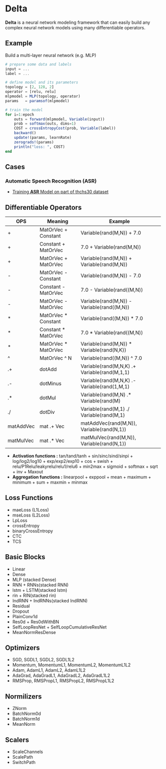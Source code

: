 # Delta

**Delta** is a neural network modeling framework that can easily build any complex neural network models using many differentiable operators.

## Example
Build a multi-layer neural network (e.g. MLP)

```julia
# prepare some data and labels
input = ...
label = ...

# define model and its parameters
topology = [2, 128, 2]
operator = [relu, relu]
mlpmodel = MLP(topology, operator)
params   = paramsof(mlpmodel)

# train the model
for i=1:epoch
    outs = forward(mlpmodel, Variable(input))
    prob = softmax(outs, dims=1)
    COST = crossEntropyCost(prob, Variable(label))
    backward()
    update!(params, learnRate)
    zerograds!(params)
    println("loss: ", COST)
end
```
## Cases

### Automatic Speech Recognition (ASR)
- [Training **ASR** Model on part of thchs30 dataset](https://github.com/sonosole/ASR-TH30-Demo)


## Differentiable Operators

|OPS| Meaning              | Example                                             |
| - | -------------------- | --------------------------------------------------- |
| + |  MatOrVec + Constant | Variable(rand(M,N)) + 7.0                           |
| + |  Constant + MatOrVec | 7.0 + Variable(rand(M,N))                           |
| + |  MatOrVec + MatOrVec | Variable(rand(M,N)) + Variable(rand(M,N))           |
| - |  MatOrVec - Constant | Variable(rand(M,N)) - 7.0                           |
| - |  Constant - MatOrVec | 7.0 - Variable(rand((M,N))                          |
| - |  MatOrVec - MatOrVec | Variable(rand(M,N)) - Variable(rand((M,N))          |
| * |  MatOrVec * Constant | Variable(rand((M,N)) * 7.0                          |
| * |  Constant * MatOrVec | 7.0 * Variable(rand((M,N))                          |
| * |  MatOrVec * MatOrVec | Variable(rand(M,N)) * Variable(rand(N,K))           |
| ^ |  MatOrVec ^ N        | Variable(rand((M,N)) ^ 7.0                          |
| .+|  dotAdd              | Variable(rand(M,N,K) .+ Variable(rand(M,1,1)        |
| .-|  dotMinus            | Variable(rand(M,N,K) .- Variable(rand(1,M,1)        |
| .*|  dotMul              | Variable(rand(M,N) .* Variable(rand(M)              |
| ./|  dotDiv              | Variable(rand(M,1) ./ Variable(rand(M,1)            |
| matAddVec | mat .+ Vec   | matAddVec(rand(M,N)), Variable(rand(N,1))           |
| matMulVec | mat .* Vec   | matMulVec(rand(M,N)), Variable(rand(N,1))           |

+ **Activation functions :** tan/tand/tanh + sin/sinc/sind/sinpi + log/log2/log10 + exp/exp2/exp10 + cos + swish + relu/P1Relu/leakyrelu/relu1/relu6 + min2max + sigmoid + softmax + sqrt + inv + Maxout
+ **Aggregation functions :** linearpool + exppool + mean + maximum + minimum + sum + maxmin + minmax

## Loss Functions
+ maeLoss (L1Loss)
+ mseLoss (L2Loss)
+ LpLoss
+ crossEntropy
+ binaryCrossEntropy
+ CTC
+ TCS

## Basic Blocks
+ Linear
+ Dense
+ MLP (stacked Dense)
+ RNN + RNNs(stacked RNN)
+ lstm + LSTM(stacked lstm)
+ rin  + RIN(stacked rin)
+ IndRNN + IndRNNs(stacked IndRNN)
+ Residual
+ Dropout
+ PlainConv1d
+ Res0d + Res0dWithBN
+ SelfLoopResNet + SelfLoopCumulativeResNet
+ MeanNormResDense

## Optimizers
+ SGD, SGDL1, SGDL2, SGDL1L2
+ Momentum, MomentumL1, MomentumL2, MomentumL1L2
+ Adam, AdamL1, AdamL2, AdamL1L2
+ AdaGrad, AdaGradL1, AdaGradL2, AdaGradL1L2
+ RMSProp, RMSPropL1, RMSPropL2, RMSPropL1L2

## Normilizers
+ ZNorm
+ BatchNorm0d
+ BatchNorm1d
+ MeanNorm

## Scalers
+ ScaleChannels
+ ScalePath
+ SwitchPath
